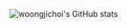![woongjichoi's GitHub stats](https://github-readme-stats.vercel.app/api?username=woongjichoi&show_icons=true&theme=vue)  
